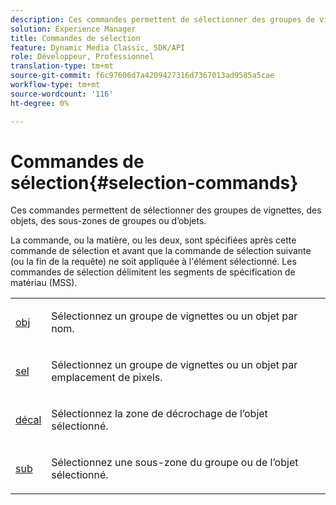 ```yaml
---
description: Ces commandes permettent de sélectionner des groupes de vignettes, des objets, des sous-zones de groupes ou d’objets.
solution: Experience Manager
title: Commandes de sélection
feature: Dynamic Media Classic, SDK/API
role: Développeur, Professionnel
translation-type: tm+mt
source-git-commit: f6c97606d7a4209427316d7367013ad9585a5cae
workflow-type: tm+mt
source-wordcount: '116'
ht-degree: 0%

---
```



# Commandes de sélection{#selection-commands}

Ces commandes permettent de sélectionner des groupes de vignettes, des objets, des sous-zones de groupes ou d’objets.

La commande, ou la matière, ou les deux, sont spécifiées après cette commande de sélection et avant que la commande de sélection suivante (ou la fin de la requête) ne soit appliquée à l&#39;élément sélectionné. Les commandes de sélection délimitent les segments de spécification de matériau (MSS).

<table id="simpletable_028957E516644FE8A7B1BC056A32FCD1"> 
 <tr class="strow"> 
  <td class="stentry"> <p><span class="codeph"> <a href="../../../../../../ir-api/http-protocol/image-rendering-api-ref/c-ir-http-protocol-ref/c-ir-http-protocol-command-reference/r-ir-obj.md#reference-31e7dac7931b4e0eb3c7589f120a1e6a" type="reference" format="dita" scope="local"> obj</a> </span> </p></td> 
  <td class="stentry"> <p>Sélectionnez un groupe de vignettes ou un objet par nom. </p></td> 
 </tr> 
 <tr class="strow"> 
  <td class="stentry"> <p><span class="codeph"> <a href="../../../../../../ir-api/http-protocol/image-rendering-api-ref/c-ir-http-protocol-ref/c-ir-http-protocol-command-reference/r-ir-sel.md#reference-01322c58d414481385c29fcdd27a090b" type="reference" format="dita" scope="local"> sel</a></span> </p></td> 
  <td class="stentry"> <p>Sélectionnez un groupe de vignettes ou un objet par emplacement de pixels. </p></td> 
 </tr> 
 <tr class="strow"> 
  <td class="stentry"> <p><span class="codeph"> <a href="../../../../../../ir-api/http-protocol/image-rendering-api-ref/c-ir-http-protocol-ref/c-ir-http-protocol-command-reference/r-ir-decal.md#reference-3a5f1adc7fe24c91aa5655d64038e857" type="reference" format="dita" scope="local"> décal</a></span> </p></td> 
  <td class="stentry"> <p>Sélectionnez la zone de décrochage de l’objet sélectionné. </p></td> 
 </tr> 
 <tr class="strow"> 
  <td class="stentry"> <p><span class="codeph"> <a href="../../../../../../ir-api/http-protocol/image-rendering-api-ref/c-ir-http-protocol-ref/c-ir-http-protocol-command-reference/r-ir-sub.md#reference-3cedba817f3c401495ba32bd1bf9b383" type="reference" format="dita" scope="local"> sub</a></span> </p></td> 
  <td class="stentry"> <p>Sélectionnez une sous-zone du groupe ou de l’objet sélectionné. </p></td> 
 </tr> 
</table>

